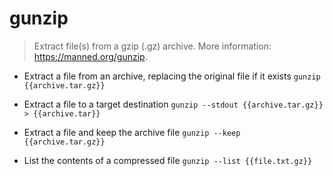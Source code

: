 # gunzip
> Extract file(s) from a gzip (.gz) archive.
> More information: <https://manned.org/gunzip>.

- Extract a file from an archive, replacing the original file if it exists
`gunzip {{archive.tar.gz}}`

- Extract a file to a target destination
`gunzip --stdout {{archive.tar.gz}} > {{archive.tar}}`

- Extract a file and keep the archive file
`gunzip --keep {{archive.tar.gz}}`

- List the contents of a compressed file
`gunzip --list {{file.txt.gz}}`
